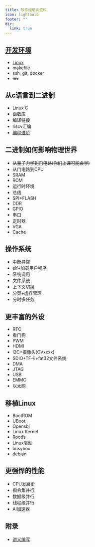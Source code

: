 ```yaml
---
title: 软件组培训资料
icon: lightbulb
footer: ""
dir:
  link: true
---
```


## [开发环境](Lab0/README.md)
- [Linux](Lab0/1.md)
- makefile
- ssh, git, docker
- ~~nix~~
  
## 从c语言到二进制
- Linux C
- 函数库
- 编译链接
- riscv汇编
- [编程进阶](Lab1/5.md)

## 二进制如何影响物理世界
- ~~从量子力学到门电路(你们上课可能会学)~~
- 从门电路到CPU
- SRAM
- ROM
- 运行时环境
- 总线
- SPI+FLASH
- DDR
- GPIO
- 串口
- 定时器
- VGA
- Cache

## 操作系统
- 中断异常
- elf+加载用户程序
- 系统调用
- 文件系统
- 上下文切换
- 分页+虚存管理
- 分时多任务

## 更丰富的外设
- RTC
- 看门狗
- PWM
- HDMI
- I2C+摄像头(OVxxxx)
- SDIO+TF卡+fat32文件系统
- DMA
- JTAG
- USB
- EMMC
- 以太网

## 移植Linux
- BootROM
- UBoot
- Opensbi
- Linux Kernel
- Rootfs
- Linux驱动
- busybox
- debian

## 更强悍的性能
- CPU发展史
- 指令集并行
- 数据级并行
- 线程级并行
- AI加速器

## 附录
- [讲义编写](write/README.md)